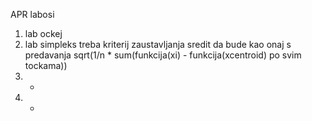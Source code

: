APR labosi
1. lab ockej
2. lab simpleks treba kriterij zaustavljanja sredit da bude kao onaj s predavanja sqrt(1/n * sum(funkcija(xi) - funkcija(xcentroid) po svim tockama))
3. -
4. -
